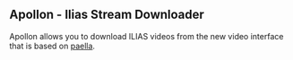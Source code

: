 ## Apollon - Ilias Stream Downloader

Apollon allows you to download ILIAS videos from the new video interface that
is based on [paella](https://github.com/polimediaupv/paella).
